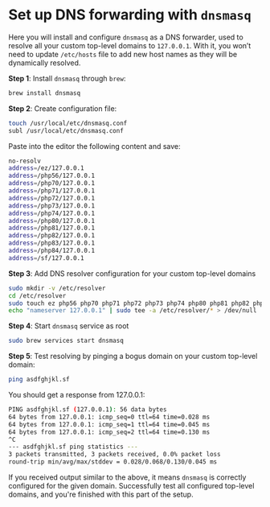# Set up DNS forwarding with `dnsmasq`

Here you will install and configure `dnsmasq` as a DNS forwarder, used to
resolve all your custom top-level domains to `127.0.0.1`. With it, you won’t
need to update `/etc/hosts` file to add new host names as they will be
dynamically resolved.

**Step 1**: Install `dnsmasq` through `brew`:

```bash
brew install dnsmasq
```

**Step 2**: Create configuration file:

```bash
touch /usr/local/etc/dnsmasq.conf
subl /usr/local/etc/dnsmasq.conf
```

Paste into the editor the following content and save:

```bash
no-resolv
address=/ez/127.0.0.1
address=/php56/127.0.0.1
address=/php70/127.0.0.1
address=/php71/127.0.0.1
address=/php72/127.0.0.1
address=/php73/127.0.0.1
address=/php74/127.0.0.1
address=/php80/127.0.0.1
address=/php81/127.0.0.1
address=/php82/127.0.0.1
address=/php83/127.0.0.1
address=/php84/127.0.0.1
address=/sf/127.0.0.1
```

**Step 3**: Add DNS resolver configuration for your custom top-level domains

```bash
sudo mkdir -v /etc/resolver
cd /etc/resolver
sudo touch ez php56 php70 php71 php72 php73 php74 php80 php81 php82 php83 php84 sf
echo "nameserver 127.0.0.1" | sudo tee -a /etc/resolver/* > /dev/null
```

**Step 4**: Start `dnsmasq` service as root

```bash
sudo brew services start dnsmasq
```

**Step 5**: Test resolving by pinging a bogus domain on your custom top-level
domain:

```bash
ping asdfghjkl.sf
```

You should get a response from 127.0.0.1:

```bash
PING asdfghjkl.sf (127.0.0.1): 56 data bytes
64 bytes from 127.0.0.1: icmp_seq=0 ttl=64 time=0.028 ms
64 bytes from 127.0.0.1: icmp_seq=1 ttl=64 time=0.045 ms
64 bytes from 127.0.0.1: icmp_seq=2 ttl=64 time=0.130 ms
^C
--- asdfghjkl.sf ping statistics ---
3 packets transmitted, 3 packets received, 0.0% packet loss
round-trip min/avg/max/stddev = 0.028/0.068/0.130/0.045 ms
```

If you received output similar to the above, it means `dnsmasq` is correctly
configured for the given domain. Successfully test all configured top-level
domains, and you're finished with this part of the setup.
